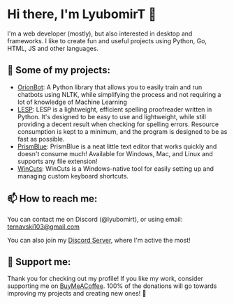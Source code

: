 

# Hi there, I'm LyubomirT 👋

I'm a web developer (mostly), but also interested in desktop and frameworks. I like to create fun and useful projects using Python, Go, HTML, JS and other languages.

## 🚀 Some of my projects:

- [OrionBot](https://github.com/LyubomirT/OrionBot): A Python library that allows you to easily train and run chatbots using NLTK, while simplifying the process and not requiring a lot of knowledge of Machine Learning
- [LESP](https://github.com/LyubomirT/lesp): LESP is a lightweight, efficient spelling proofreader written in Python. It's designed to be easy to use and lightweight, while still providing a decent result when checking for spelling errors. Resource consumption is kept to a minimum, and the program is designed to be as fast as possible.
- [PrismBlue](https://github.com/LyubomirT/prismblue): PrismBlue is a neat little text editor that works quickly and doesn't consume much! Available for Windows, Mac, and Linux and supports any file extension!
- [WinCuts](https://github.com/LyubomirT/wincuts): WinCuts is a Windows-native tool for easily setting up and managing custom keyboard shortcuts.

## 📫 How to reach me:

You can contact me on Discord (@lyubomirt), or using email: [ternavski103@gmail.com](mailto:ternavski103@gmail.com)

You can also join my [Discord Server](https://discord.gg/4pfXVGfjXT), where I'm active the most!

## 💸 Support me:

Thank you for checking out my profile! If you like my work, consider supporting me on [BuyMeACoffee](https://www.buymeacoffee.com/lyubomirt). 100% of the donations will go towards improving my projects and creating new ones! 🚀